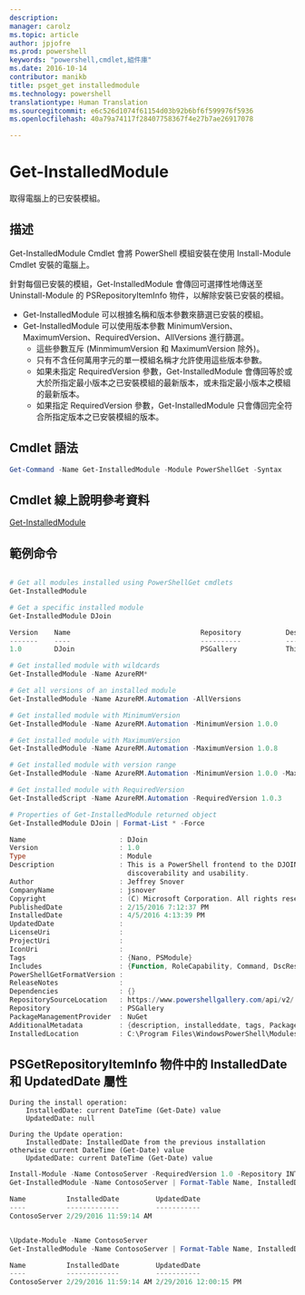 ```yaml
---
description: 
manager: carolz
ms.topic: article
author: jpjofre
ms.prod: powershell
keywords: "powershell,cmdlet,組件庫"
ms.date: 2016-10-14
contributor: manikb
title: psget_get installedmodule
ms.technology: powershell
translationtype: Human Translation
ms.sourcegitcommit: e6c526d1074f61154d03b92b6bf6f599976f5936
ms.openlocfilehash: 40a79a74117f28407758367f4e27b7ae26917078

---
```


# Get-InstalledModule

取得電腦上的已安裝模組。

## 描述

Get-InstalledModule Cmdlet 會將 PowerShell 模組安裝在使用 Install-Module Cmdlet 安裝的電腦上。

針對每個已安裝的模組，Get-InstalledModule 會傳回可選擇性地傳送至 Uninstall-Module 的 PSRepositoryItemInfo 物件，以解除安裝已安裝的模組。

- Get-InstalledModule 可以根據名稱和版本參數來篩選已安裝的模組。
- Get-InstalledModule 可以使用版本參數 MinimumVersion、MaximumVersion、RequiredVersion、AllVersions 進行篩選。
  - 這些參數互斥 (MinmimumVersion 和 MaximumVersion 除外)。
  - 只有不含任何萬用字元的單一模組名稱才允許使用這些版本參數。
  - 如果未指定 RequiredVersion 參數，Get-InstalledModule 會傳回等於或大於所指定最小版本之已安裝模組的最新版本，或未指定最小版本之模組的最新版本。 
  - 如果指定 RequiredVersion 參數，Get-InstalledModule 只會傳回完全符合所指定版本之已安裝模組的版本。

## Cmdlet 語法
```powershell
Get-Command -Name Get-InstalledModule -Module PowerShellGet -Syntax
```

## Cmdlet 線上說明參考資料

[Get-InstalledModule](http://go.microsoft.com/fwlink/?LinkId=526863)

## 範例命令

```powershell

# Get all modules installed using PowerShellGet cmdlets
Get-InstalledModule

# Get a specific installed module
Get-InstalledModule DJoin

Version    Name                                Repository           Description
-------    ----                                ----------           -----------
1.0        DJoin                               PSGallery            This is a PowerShell frontend to the DJOIN.exe c...

# Get installed module with wildcards
Get-InstalledModule -Name AzureRM*

# Get all versions of an installed module
Get-InstalledModule -Name AzureRM.Automation -AllVersions

# Get installed module with MinimumVersion
Get-InstalledModule -Name AzureRM.Automation -MinimumVersion 1.0.0

# Get installed module with MaximumVersion
Get-InstalledModule -Name AzureRM.Automation -MaximumVersion 1.0.8

# Get installed module with version range
Get-InstalledModule -Name AzureRM.Automation -MinimumVersion 1.0.0 -MaximumVersion 1.0.8

# Get installed module with RequiredVersion
Get-InstalledScript -Name AzureRM.Automation -RequiredVersion 1.0.3

# Properties of Get-InstalledModule returned object
Get-InstalledModule DJoin | Format-List * -Force

Name                       : DJoin
Version                    : 1.0
Type                       : Module
Description                : This is a PowerShell frontend to the DJOIN.exe command which provides better
                             discoverability and usability.
Author                     : Jeffrey Snover
CompanyName                : jsnover
Copyright                  : (C) Microsoft Corporation. All rights reserved.
PublishedDate              : 2/15/2016 7:12:37 PM
InstalledDate              : 4/5/2016 4:13:39 PM
UpdatedDate                :
LicenseUri                 :
ProjectUri                 :
IconUri                    :
Tags                       : {Nano, PSModule}
Includes                   : {Function, RoleCapability, Command, DscResource...}
PowerShellGetFormatVersion :
ReleaseNotes               :
Dependencies               : {}
RepositorySourceLocation   : https://www.powershellgallery.com/api/v2/
Repository                 : PSGallery
PackageManagementProvider  : NuGet
AdditionalMetadata         : {description, installeddate, tags, PackageManagementProvider...}
InstalledLocation          : C:\Program Files\WindowsPowerShell\Modules\DJoin\1.0

```



## PSGetRepositoryItemInfo 物件中的 InstalledDate 和 UpdatedDate 屬性

    During the install operation:
        InstalledDate: current DateTime (Get-Date) value
        UpdatedDate: null

    During the Update operation:
        InstalledDate: InstalledDate from the previous installation otherwise current DateTime (Get-Date) value
        UpdatedDate: current DateTime (Get-Date) value

```powershell
Install-Module -Name ContosoServer -RequiredVersion 1.0 -Repository INT
Get-InstalledModule -Name ContosoServer | Format-Table Name, InstalledDate, UpdatedDate

Name          InstalledDate         UpdatedDate
----          -------------         -----------
ContosoServer 2/29/2016 11:59:14 AM


\Update-Module -Name ContosoServer
Get-InstalledModule -Name ContosoServer | Format-Table Name, InstalledDate, UpdatedDate

Name          InstalledDate         UpdatedDate
----          -------------         -----------
ContosoServer 2/29/2016 11:59:14 AM 2/29/2016 12:00:15 PM
```




<!--HONumber=Oct16_HO2-->


